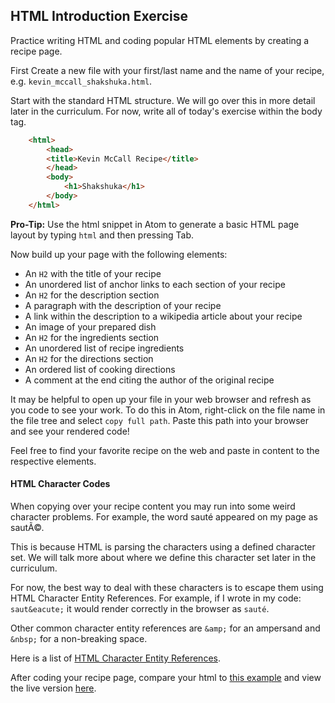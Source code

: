 ## HTML Introduction Exercise

Practice writing HTML and coding popular HTML elements by creating a recipe page.

First Create a new file with your first/last name and the name of your recipe, e.g. `kevin_mccall_shakshuka.html`.

Start with the standard HTML structure. We will go over this in more detail later in the curriculum. For now, write all of today's exercise within the body tag.

```html
    <html>
        <head>
        <title>Kevin McCall Recipe</title>
        </head>
        <body>
            <h1>Shakshuka</h1>
        </body>
    </html>
```

**Pro-Tip:** Use the html snippet in Atom to generate a basic HTML page layout by typing `html` and then pressing Tab.

Now build up your page with the following elements: 

* An `H2` with the title of your recipe
* An unordered list of anchor links to each section of your recipe
* An `H2` for the description section
* A paragraph with the description of your recipe
* A link within the description to a wikipedia article about your recipe
* An image of your prepared dish
* An `H2` for the ingredients section
* An unordered list of recipe ingredients
* An `H2` for the directions section
* An ordered list of cooking directions
* A comment at the end citing the author of the original recipe

It may be helpful to open up your file in your web browser and refresh as you code to see your work. To do this in Atom, right-click on the file name in the file tree and select `copy full path`.  Paste this path into your browser and see your rendered code!

Feel free to find your favorite recipe on the web and paste in content to the respective elements.

#### HTML Character Codes

When copying over your recipe content you may run into some weird character problems. For example, the word sauté appeared on my page as sautÃ©.

This is because HTML is parsing the characters using a defined character set. We will talk more about where we define this character set later in the curriculum.

For now, the best way to deal with these characters is to escape them using HTML Character Entity References. For example, if I wrote in my code: `saut&eacute;` it would render correctly in the browser as `sauté`.

Other common character entity references are `&amp;` for an ampersand and `&nbsp;` for a non-breaking space.

Here is a list of [HTML Character Entity References](https://dev.w3.org/html5/html-author/charref).

After coding your recipe page, compare your html to [this example](intro_example_recipe.html) and view the live version [here](http://appacademy.github.io/curriculum/intro_example_recipe.html).
